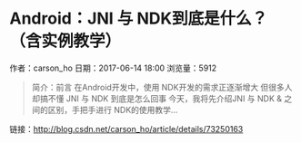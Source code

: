 # Android：JNI 与 NDK到底是什么？（含实例教学）
作者：carson_ho
日期：2017-06-14 18:00
浏览量：5912
> 简介：前言
在Android开发中，使用 NDK开发的需求正逐渐增大
但很多人却搞不懂 JNI 与 NDK 到底是怎么回事
今天，我将先介绍JNI 与 NDK  & 之间的区别，手把手进行 NDK的使用教学...

 链接：http://blog.csdn.net/carson_ho/article/details/73250163
